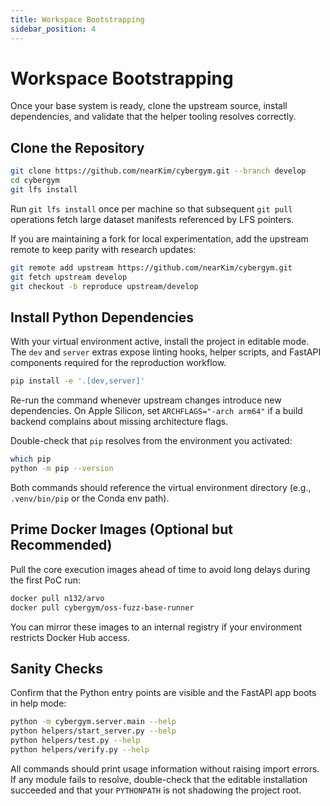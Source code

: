 ```yaml
---
title: Workspace Bootstrapping
sidebar_position: 4
---
```


# Workspace Bootstrapping

Once your base system is ready, clone the upstream source, install dependencies, and validate that the helper tooling resolves correctly.

## Clone the Repository

```bash
git clone https://github.com/nearKim/cybergym.git --branch develop
cd cybergym
git lfs install
```

Run `git lfs install` once per machine so that subsequent `git pull` operations fetch large dataset manifests referenced by LFS pointers.

If you are maintaining a fork for local experimentation, add the upstream remote to keep parity with research updates:

```bash
git remote add upstream https://github.com/nearKim/cybergym.git
git fetch upstream develop
git checkout -b reproduce upstream/develop
```

## Install Python Dependencies

With your virtual environment active, install the project in editable mode. The `dev` and `server` extras expose linting hooks, helper scripts, and FastAPI components required for the reproduction workflow.

```bash
pip install -e '.[dev,server]'
```

Re-run the command whenever upstream changes introduce new dependencies. On Apple Silicon, set `ARCHFLAGS="-arch arm64"` if a build backend complains about missing architecture flags.

Double-check that `pip` resolves from the environment you activated:

```bash
which pip
python -m pip --version
```

Both commands should reference the virtual environment directory (e.g., `.venv/bin/pip` or the Conda env path).

## Prime Docker Images (Optional but Recommended)

Pull the core execution images ahead of time to avoid long delays during the first PoC run:

```bash
docker pull n132/arvo
docker pull cybergym/oss-fuzz-base-runner
```

You can mirror these images to an internal registry if your environment restricts Docker Hub access.

## Sanity Checks

Confirm that the Python entry points are visible and the FastAPI app boots in help mode:

```bash
python -m cybergym.server.main --help
python helpers/start_server.py --help
python helpers/test.py --help
python helpers/verify.py --help
```

All commands should print usage information without raising import errors. If any module fails to resolve, double-check that the editable installation succeeded and that your `PYTHONPATH` is not shadowing the project root.
